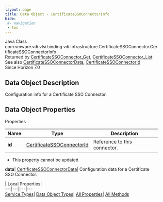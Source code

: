 ```yaml
---
layout: page
title: Data Object - CertificateSSOConnectorInfo
hide:
 #- navigation
 - toc
---
```






Java Class
    com.vmware.vdi.vlsi.binding.vdi.infrastructure.CertificateSSOConnector.CertificateSSOConnectorInfo  
Returned by
     [CertificateSSOConnector_Get](vdi.infrastructure.CertificateSSOConnector.md#get), [CertificateSSOConnector_List](vdi.infrastructure.CertificateSSOConnector.md#list)  
See also
     [CertificateSSOConnectorData](vdi.infrastructure.CertificateSSOConnector.CertificateSSOConnectorData.md), [CertificateSSOConnectorId](vdi.entity.CertificateSSOConnectorId.md)  
Since 
    Horizon 7.0

## Data Object Description 

Configuration info for a Certificate SSO Connector. 

## Data Object Properties

Properties

Name |  Type |  Description   
---|---|---  
**id**| [CertificateSSOConnectorId](vdi.entity.CertificateSSOConnectorId.md)|  Reference to this connector.   


* This property cannot be updated.

  
**data**| [CertificateSSOConnectorData](vdi.infrastructure.CertificateSSOConnector.CertificateSSOConnectorData.md)|  Configuration data for a Certificate SSO Connector.   
  
  
  
 | Local Properties|   
---|---|---|---  
[Service Types](index-mo_types.md)| [Data Object Types](index-do_types.md)| [All Properties](index-properties.md)| [All Methods](index-methods.md)  
  
  

